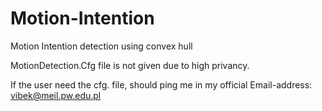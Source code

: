 Motion-Intention
================

Motion Intention detection using convex hull


MotionDetection.Cfg file is not given due to high privancy.

If the user need the cfg. file, should ping me in my official Email-address: vibek@meil.pw.edu.pl
